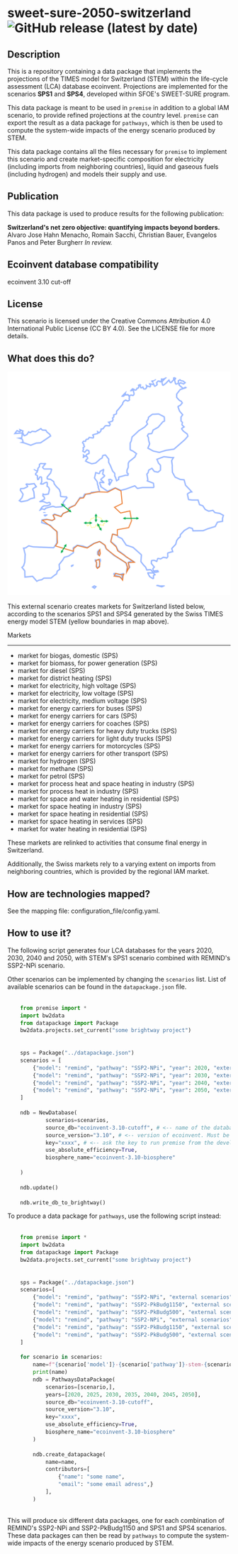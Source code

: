 # sweet-sure-2050-switzerland ![GitHub release (latest by date)](https://img.shields.io/github/v/release/premise-community-scenarios/sweet-sure-2050-switzerland)


Description
-----------

This is a repository containing a data package that implements the projections of the 
TIMES model for Switzerland (STEM) within the life-cycle assessment (LCA) database ecoinvent.
Projections are implemented for the scenarios **SPS1** and **SPS4**, developed within SFOE's SWEET-SURE program.

This data package is meant to be used in `premise` in addition to a global IAM scenario, to provide 
refined projections at the country level. `premise` can export the result as a data package for `pathways`,
which is then be used to compute the system-wide impacts of the energy scenario produced by STEM.

This data package contains all the files necessary for `premise` to implement
this scenario and create market-specific composition for electricity (including imports from
neighboring countries), liquid and gaseous fuels (including hydrogen) and models their supply and use.

Publication
-----------

This data package is used to produce results for the following publication:

**Switzerland's net zero objective: quantifying impacts beyond borders.**  
Alvaro Jose Hahn Menacho, Romain Sacchi, Christian Bauer, Evangelos Panos and Peter Burgherr
*In review.*


Ecoinvent database compatibility
--------------------------------

ecoinvent 3.10 cut-off


License
-------

This scenario is licensed under the Creative Commons Attribution 4.0 International Public License (CC BY 4.0).
See the LICENSE file for more details.


What does this do?
------------------

![map electricity markets](assets/map.png)

This external scenario creates markets for Switzerland listed below, according
to the scenarios SPS1 and SPS4 generated by the Swiss TIMES energy model STEM 
(yellow boundaries in map above).

Markets
*******

* market for biogas, domestic (SPS)
* market for biomass, for power generation (SPS)
* market for diesel (SPS)
* market for district heating (SPS)
* market for electricity, high voltage (SPS)
* market for electricity, low voltage (SPS)
* market for electricity, medium voltage (SPS)
* market for energy carriers for buses (SPS)
* market for energy carriers for cars (SPS)
* market for energy carriers for coaches (SPS)
* market for energy carriers for heavy duty trucks (SPS)
* market for energy carriers for light duty trucks (SPS)
* market for energy carriers for motorcycles (SPS)
* market for energy carriers for other transport (SPS)
* market for hydrogen (SPS)
* market for methane (SPS)
* market for petrol (SPS)
* market for process heat and space heating in industry (SPS)
* market for process heat in industry (SPS)
* market for space and water heating in residential (SPS)
* market for space heating in industry (SPS)
* market for space heating in residential (SPS)
* market for space heating in services (SPS)
* market for water heating in residential (SPS)


These markets are relinked to activities that consume final energy in Switzerland.

Additionally, the Swiss markets rely to a varying extent on imports from
neighboring countries, which is provided by the regional IAM market.



How are technologies mapped?
---------------------------

See the mapping file: configuration_file/config.yaml.


How to use it?
--------------

The following script generates four LCA databases for the years 2020, 2030, 2040 and 2050,
with STEM's SPS1 scenario combined with REMIND's SSP2-NPi scenario.

Other scenarios can be implemented by changing the `scenarios` list.
List of available scenarios can be found in the `datapackage.json` file.

```python

    from premise import *
    import bw2data
    from datapackage import Package
    bw2data.projects.set_current("some brightway project")
    
    
    sps = Package("../datapackage.json")
    scenarios = [
        {"model": "remind", "pathway": "SSP2-NPi", "year": 2020, "external scenarios": [{"scenario": "SPS1", "data": sps}]},
        {"model": "remind", "pathway": "SSP2-NPi", "year": 2030, "external scenarios": [{"scenario": "SPS1", "data": sps}]},
        {"model": "remind", "pathway": "SSP2-NPi", "year": 2040, "external scenarios": [{"scenario": "SPS1", "data": sps}]},
        {"model": "remind", "pathway": "SSP2-NPi", "year": 2050, "external scenarios": [{"scenario": "SPS1", "data": sps}]},
    ]
    
    ndb = NewDatabase(
            scenarios=scenarios,
            source_db="ecoinvent-3.10-cutoff", # <-- name of the database in the BW2 project. Must be a string.
            source_version="3.10", # <-- version of ecoinvent. Must be a string.
            key="xxxx", # <-- ask the key to run premise from the developers
            use_absolute_efficiency=True,
            biosphere_name="ecoinvent-3.10-biosphere"
            
    )
    
    ndb.update()
    
    ndb.write_db_to_brightway()


```

To produce a data package for `pathways`, use the following script instead:

```python

    from premise import *
    import bw2data
    from datapackage import Package
    bw2data.projects.set_current("some brightway project")
    
        
    sps = Package("../datapackage.json")
    scenarios=[
        {"model": "remind", "pathway": "SSP2-NPi", "external scenarios": [{"scenario": "SPS4", "data": sps}]},
        {"model": "remind", "pathway": "SSP2-PkBudg1150", "external scenarios": [{"scenario": "SPS4", "data": sps}]},
        {"model": "remind", "pathway": "SSP2-PkBudg500", "external scenarios": [{"scenario": "SPS4", "data": sps}]},
        {"model": "remind", "pathway": "SSP2-NPi", "external scenarios": [{"scenario": "SPS1", "data": sps}]},
        {"model": "remind", "pathway": "SSP2-PkBudg1150", "external scenarios": [{"scenario": "SPS1", "data": sps}]},
        {"model": "remind", "pathway": "SSP2-PkBudg500", "external scenarios": [{"scenario": "SPS1", "data": sps}]},
    ]

    for scenario in scenarios:
        name=f"{scenario['model']}-{scenario['pathway']}-stem-{scenario['external scenarios'][0]['scenario']}"
        print(name)
        ndb = PathwaysDataPackage(
            scenarios=[scenario,],
            years=[2020, 2025, 2030, 2035, 2040, 2045, 2050],
            source_db="ecoinvent-3.10-cutoff",
            source_version="3.10",
            key="xxxx",
            use_absolute_efficiency=True,
            biosphere_name="ecoinvent-3.10-biosphere"
        )
        
        ndb.create_datapackage(
            name=name,
            contributors=[
                {"name": "some name",
                "email": "some email adress",}
            ],
        )
    
```

This will produce six different data packages, one for each combination of REMIND's SSP2-NPi and SSP2-PkBudg1150 
and SPS1 and SPS4 scenarios. These data packages can then be read by `pathways` to compute the system-wide impacts of 
the energy scenario produced by STEM.
